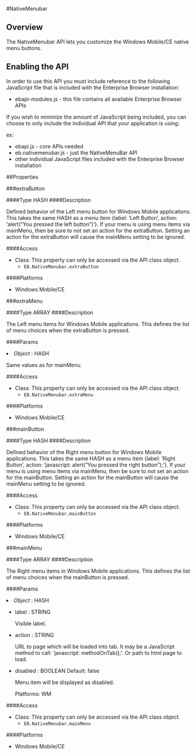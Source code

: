 #NativeMenubar


## Overview
The NativeMenubar API lets you customize the Windows Mobile/CE native menu buttons.
## Enabling the API
In order to use this API you must include reference to the following JavaScript file that is included with the Enterprise Browser installation:

* ebapi-modules.js - this file contains all available Enterprise Browser APIs

If you wish to minimize the amount of JavaScript being included, you can choose to only include the individual API that your application is using:

ex:

* ebapi.js - core APIs needed 
* eb.nativemenubar.js - just the NativeMenuBar API
* other individual JavaScript files included with the Enterprise Browser installation


        


##Properties



###extraButton

####Type
<span class='text-info'>HASH</span> 
####Description

<p>Defined behavior of the Left menu button for Windows Mobile applications. This takes the same HASH as a menu item {label: &lsquo;Left Button&rsquo;, action: &lsquo;alert(&ldquo;You pressed the left button&rdquo;)&rsquo;}. If your menu is using menu items via mainMenu, then be sure to not set an action for the extraButton. Setting an action for the extraButton will cause the mainMenu setting to be ignored.</p>

####Access


* Class: This property can only be accessed via the API class object.
	* <code>EB.NativeMenubar.extraButton</code>



####Platforms

* Windows Mobile/CE

###extraMenu

####Type
<span class='text-info'>ARRAY</span> 
####Description

<p>The Left menu items for Windows Mobile applications. This defines the list of menu choices when the extraButton is pressed.</p>

####Params
<li><i>Object</i> : <span class='text-info'>HASH</span><p>
<p>Same values as for mainMenu.</p>
 </p></li>
####Access


* Class: This property can only be accessed via the API class object.
	* <code>EB.NativeMenubar.extraMenu</code>



####Platforms

* Windows Mobile/CE

###mainButton

####Type
<span class='text-info'>HASH</span> 
####Description

<p>Defined behavior of the Right menu button for Windows Mobile applications. This takes the same HASH as a menu item {label: &lsquo;Right Button&rsquo;, action: &lsquo;javascript: alert(&ldquo;You pressed the right button&rdquo;);&rsquo;}. If your menu is using menu items via mainMenu, then be sure to not set an action for the mainButton. Setting an action for the mainButton will cause the mainMenu setting to be ignored.</p>

####Access


* Class: This property can only be accessed via the API class object.
	* <code>EB.NativeMenubar.mainButton</code>



####Platforms

* Windows Mobile/CE

###mainMenu

####Type
<span class='text-info'>ARRAY</span> 
####Description

<p>The Right menu items in Windows Mobile applications. This defines the list of menu choices when the mainButton is pressed.</p>

####Params
<li><i>Object</i> : <span class='text-info'>HASH</span><p> </p></li><ul><li>label : <span class='text-info'>STRING</span><p>
<p>Visible label.</p>
 </p></li><li>action : <span class='text-info'>STRING</span><p>
<p>URL to page which will be loaded into tab. It may be a JavaScript method to call: &lsquo;javascript: methodOnTab();&rsquo;. Or path to html page to load.</p>
 </p></li><li>disabled : <span class='text-info'>BOOLEAN</span><span class='label '> Default: false</span><p>
<p>Menu item will be displayed as disabled.</p>
 Platforms:
WM </p></li></ul>
####Access


* Class: This property can only be accessed via the API class object.
	* <code>EB.NativeMenubar.mainMenu</code>



####Platforms

* Windows Mobile/CE